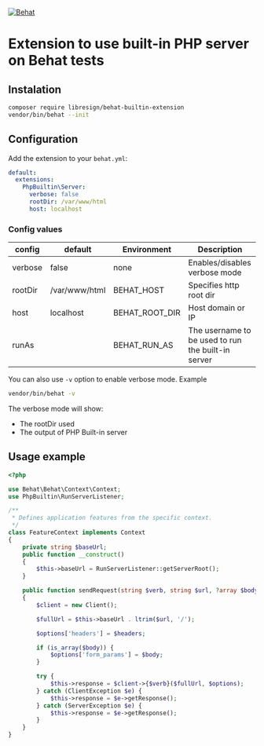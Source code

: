 [![Behat](https://github.com/LibreSign/behat-builtin-extension/actions/workflows/behat.yml/badge.svg)](https://github.com/LibreSign/behat-builtin-extension/actions/workflows/behat.yml)

# Extension to use built-in PHP server on Behat tests

## Instalation

```bash
composer require libresign/behat-builtin-extension
vendor/bin/behat --init
```

## Configuration

Add the extension to your `behat.yml`:

```yaml
default:
  extensions:
    PhpBuiltin\Server:
      verbose: false
      rootDir: /var/www/html
      host: localhost
```

### Config values

| config  | default       | Environment    | Description                                        |
| ------- | ------------- | -------------- | -------------------------------------------------- |
| verbose | false         | none           | Enables/disables verbose mode                      |
| rootDir | /var/www/html | BEHAT_HOST     | Specifies http root dir                            |
| host    | localhost     | BEHAT_ROOT_DIR | Host domain or IP                                  |
| runAs   |               | BEHAT_RUN_AS   | The username to be used to run the built-in server |

You can also use `-v` option to enable verbose mode. Example
```bash
vendor/bin/behat -v
```
The verbose mode will show:
* The rootDir used
* The output of PHP Built-in server

## Usage example

```php
<?php

use Behat\Behat\Context\Context;
use PhpBuiltin\RunServerListener;

/**
 * Defines application features from the specific context.
 */
class FeatureContext implements Context
{
    private string $baseUrl;
    public function __construct()
    {
        $this->baseUrl = RunServerListener::getServerRoot();
    }

    public function sendRequest(string $verb, string $url, ?array $body = null, array $headers = []): void
    {
        $client = new Client();

        $fullUrl = $this->baseUrl . ltrim($url, '/');

        $options['headers'] = $headers;

        if (is_array($body)) {
            $options['form_params'] = $body;
        }

        try {
            $this->response = $client->{$verb}($fullUrl, $options);
        } catch (ClientException $e) {
            $this->response = $e->getResponse();
        } catch (ServerException $e) {
            $this->response = $e->getResponse();
        }
    }
}
```
